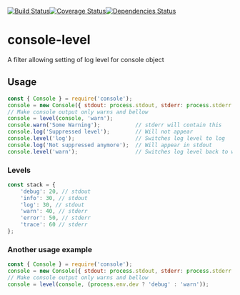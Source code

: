 [![Build Status](https://travis-ci.org/akayami/console-level.svg?branch=master)](https://travis-ci.org/akayami/console-level)[![Coverage Status](https://coveralls.io/repos/github/akayami/console-level/badge.svg?branch=master)](https://coveralls.io/github/akayami/console-level?branch=master)[![Dependencies Status](https://david-dm.org/akayami/console-level.svg)](https://david-dm.org/akayami/console-level.svg)
# console-level
A filter allowing setting of log level for console object

## Usage
```javascript
const { Console } = require('console');
console = new Console({ stdout: process.stdout, stderr: process.stderr });
// Make console output only warns and bellow
console = level(console, 'warn');
console.warn('Some Warning'); 			// stderr will contain this
console.log('Suppressed level'); 		// Will not appear
console.level('log');					// Switches log level to log
console.log('Not suppressed anymore'); 	// Will appear in stdout
console.level('warn');					// Switches log level back to warn
```

### Levels
```javascript
const stack = {
	'debug': 20, // stdout
	'info': 30, // stdout
	'log': 30, // stdout
	'warn': 40, // stderr
	'error': 50, // stderr
	'trace': 60 // stderr
};
```

### Another usage example

```javascript
const { Console } = require('console');
console = new Console({ stdout: process.stdout, stderr: process.stderr });
// Make console output only warns and bellow
console = level(console, (process.env.dev ? 'debug' : 'warn'));

```
